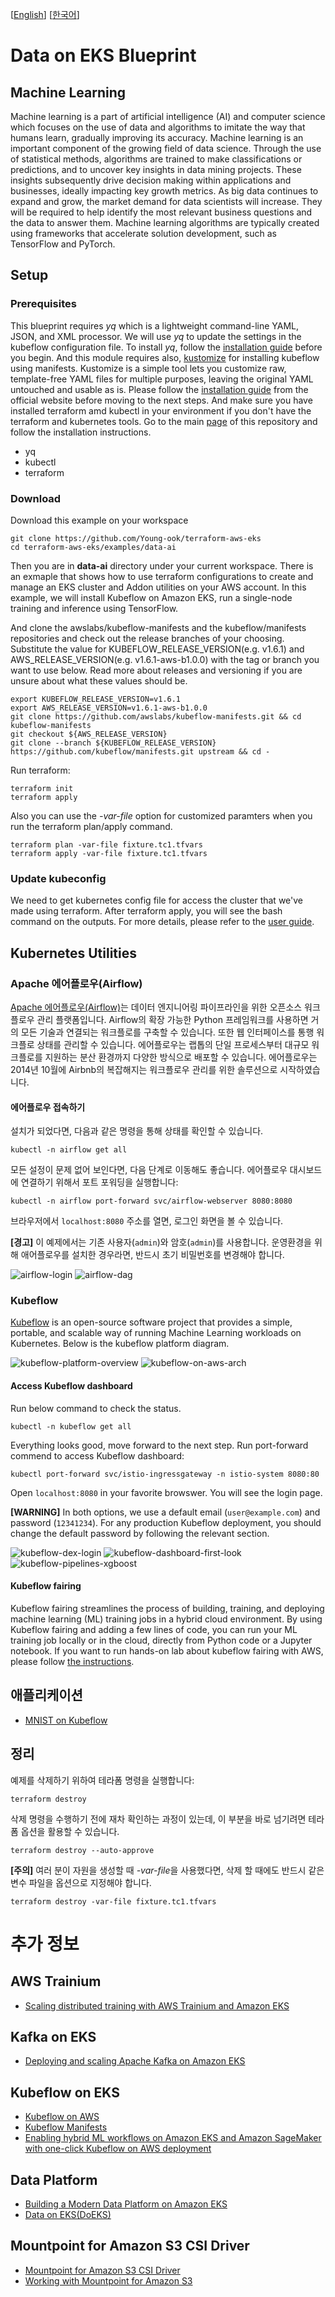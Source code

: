 [[English](README.md)] [[한국어](README.ko.md)]

# Data on EKS Blueprint
## Machine Learning
Machine learning is a part of artificial intelligence (AI) and computer science which focuses on the use of data and algorithms to imitate the way that humans learn, gradually improving its accuracy. Machine learning is an important component of the growing field of data science. Through the use of statistical methods, algorithms are trained to make classifications or predictions, and to uncover key insights in data mining projects. These insights subsequently drive decision making within applications and businesses, ideally impacting key growth metrics. As big data continues to expand and grow, the market demand for data scientists will increase. They will be required to help identify the most relevant business questions and the data to answer them. Machine learning algorithms are typically created using frameworks that accelerate solution development, such as TensorFlow and PyTorch.

## Setup
### Prerequisites
This blueprint requires *yq* which is a lightweight command-line YAML, JSON, and XML processor. We will use *yq* to update the settings in the kubeflow configuration file. To install *yq*, follow the [installation guide](https://github.com/mikefarah/yq#install) before you begin. And this module requires also, [kustomize](https://kustomize.io/) for installing kubeflow using manifests. Kustomize is a simple tool lets you customize raw, template-free YAML files for multiple purposes, leaving the original YAML untouched and usable as is. Please follow the [installation guide](https://kubectl.docs.kubernetes.io/installation/kustomize/binaries/) from the official website before moving to the next steps. And make sure you have installed terraform amd kubectl in your environment if you don't have the terraform and kubernetes tools. Go to the main [page](https://github.com/Young-ook/terraform-aws-eks) of this repository and follow the installation instructions.

* yq
* kubectl
* terraform

### Download
Download this example on your workspace
```
git clone https://github.com/Young-ook/terraform-aws-eks
cd terraform-aws-eks/examples/data-ai
```

Then you are in **data-ai** directory under your current workspace. There is an exmaple that shows how to use terraform configurations to create and manage an EKS cluster and Addon utilities on your AWS account. In this example, we will install Kubeflow on Amazon EKS, run a single-node training and inference using TensorFlow.

And clone the awslabs/kubeflow-manifests and the kubeflow/manifests repositories and check out the release branches of your choosing. Substitute the value for KUBEFLOW_RELEASE_VERSION(e.g. v1.6.1) and AWS_RELEASE_VERSION(e.g. v1.6.1-aws-b1.0.0) with the tag or branch you want to use below. Read more about releases and versioning if you are unsure about what these values should be.

```
export KUBEFLOW_RELEASE_VERSION=v1.6.1
export AWS_RELEASE_VERSION=v1.6.1-aws-b1.0.0
git clone https://github.com/awslabs/kubeflow-manifests.git && cd kubeflow-manifests
git checkout ${AWS_RELEASE_VERSION}
git clone --branch ${KUBEFLOW_RELEASE_VERSION} https://github.com/kubeflow/manifests.git upstream && cd -
```

Run terraform:
```
terraform init
terraform apply
```
Also you can use the *-var-file* option for customized paramters when you run the terraform plan/apply command.
```
terraform plan -var-file fixture.tc1.tfvars
terraform apply -var-file fixture.tc1.tfvars
```

### Update kubeconfig
We need to get kubernetes config file for access the cluster that we've made using terraform. After terraform apply, you will see the bash command on the outputs. For more details, please refer to the [user guide](https://github.com/Young-ook/terraform-aws-eks#generate-kubernetes-config).


## Kubernetes Utilities
### Apache 에어플로우(Airflow)
[Apache 에어플로우(Airflow)](https://airflow.apache.org/)는 데이터 엔지니어링 파이프라인을 위한 오픈소스 워크플로우 관리 플랫폼입니다. Airflow의 확장 가능한 Python 프레임워크를 사용하면 거의 모든 기술과 연결되는 워크플로를 구축할 수 있습니다. 또한 웹 인터페이스를 통행 워크플로 상태를 관리할 수 있습니다. 에어플로우는 랩톱의 단일 프로세스부터 대규모 워크플로를 지원하는 분산 환경까지 다양한 방식으로 배포할 수 있습니다. 에어플로우는 2014년 10월에 Airbnb의 복잡해지는 워크플로우 관리를 위한 솔루션으로 시작하였습니다.

#### 에어플로우 접속하기
설치가 되었다면, 다음과 같은 명령을 통해 상태를 확인할 수 있습니다.
```
kubectl -n airflow get all
```

모든 설정이 문제 없어 보인다면, 다음 단계로 이동해도 좋습니다. 에어플로우 대시보드에 연결하기 위해서 포트 포워딩을 실행합니다:
```
kubectl -n airflow port-forward svc/airflow-webserver 8080:8080
```

브라우저에서 `localhost:8080` 주소를 열면, 로그인 화면을 볼 수 있습니다.

**[경고]** 이 예제에서는 기존 사용자(`admin`)와 암호(`admin`)를 사용합니다. 운영환경을 위해 애어플로우를 설치한 경우라면, 반드시 초기 비밀번호를 변경해야 합니다.

![airflow-login](../../images/airflow-login.png)
![airflow-dag](../../images/airflow-dag.png)

### Kubeflow
[Kubeflow](https://www.kubeflow.org/) is an open-source software project that provides a simple, portable, and scalable way of running Machine Learning workloads on Kubernetes. Below is the kubeflow platform diagram.

![kubeflow-platform-overview](../../images/kubeflow-platform-overview.png)
![kubeflow-on-aws-arch](../../images/kubeflow-on-aws-arch.png)

#### Access Kubeflow dashboard
Run below command to check the status.
```
kubectl -n kubeflow get all
```

Everything looks good, move forward to the next step. Run port-forward commend to access Kubeflow dashboard:
```
kubectl port-forward svc/istio-ingressgateway -n istio-system 8080:80
```

Open `localhost:8080` in your favorite browswer. You will see the login page.

**[WARNING]** In both options, we use a default email (`user@example.com`) and password (`12341234`). For any production Kubeflow deployment, you should change the default password by following the relevant section.

![kubeflow-dex-login](../../images/kubeflow-dex-login.png)
![kubeflow-dashboard-first-look](../../images/kubeflow-dashboard-first-look.png)
![kubeflow-pipelines-xgboost](../../images/kubeflow-pipelines-xgboost.png)

#### Kubeflow fairing
Kubeflow fairing streamlines the process of building, training, and deploying machine learning (ML) training jobs in a hybrid cloud environment. By using Kubeflow fairing and adding a few lines of code, you can run your ML training job locally or in the cloud, directly from Python code or a Jupyter notebook. If you want to run hands-on lab about kubeflow fairing with AWS, please follow [the instructions](https://www.eksworkshop.com/advanced/420_kubeflow/fairing/).


## 애플리케이션
- [MNIST on Kubeflow](./apps/README.md#mnist-on-kubeflow)

## 정리
예제를 삭제하기 위하여 테라폼 명령을 실행합니다:
```
terraform destroy
```

삭제 명령을 수행하기 전에 재차 확인하는 과정이 있는데, 이 부분을 바로 넘기려면 테라폼 옵션을 활용할 수 있습니다.
```
terraform destroy --auto-approve
```

**[주의]** 여러 분이 자원을 생성할 때 *-var-file*을 사용했다면, 삭제 할 때에도 반드시 같은 변수 파일을 옵션으로 지정해야 합니다.
```
terraform destroy -var-file fixture.tc1.tfvars
```

# 추가 정보
## AWS Trainium
- [Scaling distributed training with AWS Trainium and Amazon EKS](https://aws.amazon.com/blogs/machine-learning/scaling-distributed-training-with-aws-trainium-and-amazon-eks/)

## Kafka on EKS
- [Deploying and scaling Apache Kafka on Amazon EKS](https://aws.amazon.com/blogs/containers/deploying-and-scaling-apache-kafka-on-amazon-eks/)

## Kubeflow on EKS
- [Kubeflow on AWS](https://awslabs.github.io/kubeflow-manifests/docs/about/)
- [Kubeflow Manifests](https://github.com/awslabs/kubeflow-manifests)
- [Enabling hybrid ML workflows on Amazon EKS and Amazon SageMaker with one-click Kubeflow on AWS deployment](https://aws.amazon.com/blogs/machine-learning/enabling-hybrid-ml-workflows-on-amazon-eks-and-amazon-sagemaker-with-one-click-kubeflow-on-aws-deployment/)

## Data Platform
- [Building a Modern Data Platform on Amazon EKS](https://youtu.be/7AHuMNqbR7o)
- [Data on EKS(DoEKS)](https://awslabs.github.io/data-on-eks/docs/introduction/intro)

## Mountpoint for Amazon S3 CSI Driver
- [Mountpoint for Amazon S3 CSI Driver](https://github.com/awslabs/mountpoint-s3-csi-driver)
- [Working with Mountpoint for Amazon S3](https://docs.aws.amazon.com/AmazonS3/latest/userguide/mountpoint.html)
